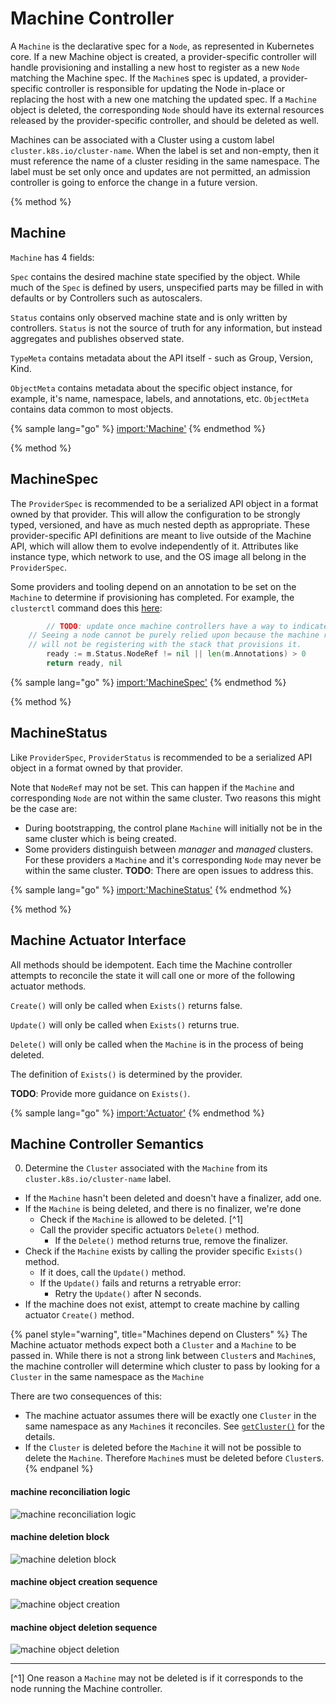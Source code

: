 
# Machine Controller

A `Machine` is the declarative spec for a `Node`, as represented in Kubernetes
core. If a new Machine object is created, a provider-specific controller will
handle provisioning and installing a new host to register as a new `Node`
matching the Machine spec. If the `Machine`s spec is updated, a provider-
specific controller is responsible for updating the Node in-place or replacing
the host with a new one matching the updated spec. If a `Machine` object is
deleted, the corresponding `Node` should have its external resources released by
the provider-specific controller, and should be deleted as well.

Machines can be associated with a Cluster using a custom label
`cluster.k8s.io/cluster-name`. When the label is set and non-empty,
then it must reference the name of a cluster residing in the same namespace.
The label must be set only once and updates are not permitted,
an admission controller is going to enforce the change in a future version.

{% method %}
## Machine

`Machine` has 4 fields:

`Spec` contains the desired machine state specified by the object. While much
of the `Spec` is defined by users, unspecified parts may be filled in with
defaults or by Controllers such as autoscalers.

`Status` contains only observed machine state and is only written by
controllers. `Status` is not the source of truth for any information, but
instead aggregates and publishes observed state.

`TypeMeta` contains metadata about the API itself - such as Group, Version,
Kind.

`ObjectMeta` contains metadata about the specific object instance, for
example, it's name, namespace, labels, and annotations, etc. `ObjectMeta`
contains data common to most objects.

{% sample lang="go" %}
[import:'Machine'](../../../pkg/apis/deprecated/v1alpha1/machine_types.go)
{% endmethod %}

{% method %}
## MachineSpec

The `ProviderSpec` is recommended to be a serialized API object in a format
owned by that provider. This will allow the configuration to be strongly typed,
versioned, and have as much nested depth as appropriate. These provider-specific
API definitions are meant to live outside of the Machine API, which will allow
them to evolve independently of it. Attributes like instance type, which
network to use, and the OS image all belong in the `ProviderSpec`.

Some providers and tooling depend on an annotation to be set on the `Machine`
to determine if provisioning has completed. For example, the `clusterctl`
command does this [here](https://github.com/kubernetes-sigs/cluster-api/blob/a30de81123009a5f91ade870008c1a35f7ce4b35/cmd/clusterctl/clusterdeployer/clusterclient/clusterclient.go#L555):
```go
		// TODO: update once machine controllers have a way to indicate a machine has been provisoned. https://github.com/kubernetes-sigs/cluster-api/issues/253
    // Seeing a node cannot be purely relied upon because the machine running the control plane
    // will not be registering with the stack that provisions it.
		ready := m.Status.NodeRef != nil || len(m.Annotations) > 0
		return ready, nil
```

{% sample lang="go" %}
[import:'MachineSpec'](../../../pkg/apis/deprecated/v1alpha1/machine_types.go)
{% endmethod %}

{% method %}
## MachineStatus

Like `ProviderSpec`, `ProviderStatus` is recommended to be a serialized API
object in a format owned by that provider.

Note that `NodeRef` may not be set. This can happen if the `Machine` and
corresponding `Node` are not within the same cluster. Two reasons this might be
the case are:

- During bootstrapping, the control plane `Machine` will initially not be in the same
cluster which is being created.
- Some providers distinguish between _manager_ and _managed_ clusters. For
these providers a `Machine` and it's corresponding `Node` may never be within
the same cluster. **TODO**: There are open issues to address this.

{% sample lang="go" %}
[import:'MachineStatus'](../../../pkg/apis/deprecated/v1alpha1/machine_types.go)
{% endmethod %}

{% method %}
## Machine Actuator Interface

All methods should be idempotent. Each time the Machine controller attempts
to reconcile the state it will call one or more of the following actuator
methods.

`Create()` will only be called when `Exists()` returns false.

`Update()` will only be called when `Exists()` returns true.

`Delete()` will only be called when the `Machine` is in the process of being
deleted.

The definition of `Exists()` is determined by the provider.

**TODO**: Provide more guidance on `Exists()`.

{% sample lang="go" %}
[import:'Actuator'](../../../pkg/controller/machine/actuator.go)
{% endmethod %}

## Machine Controller Semantics

0. Determine the `Cluster` associated with the `Machine` from its `cluster.k8s.io/cluster-name` label.
- If the `Machine` hasn't been deleted and doesn't have a finalizer, add one.
- If the `Machine` is being deleted, and there is no finalizer, we're done
  - Check if the `Machine` is allowed to be deleted. [^1]
  - Call the provider specific actuators `Delete()` method.
    - If the `Delete()` method returns true, remove the finalizer.
- Check if the `Machine` exists by calling the provider specific `Exists()`
method.
  - If it does, call the `Update()` method.
  - If the `Update()` fails and returns a retryable error:
    - Retry the `Update()` after N seconds.
- If the machine does not exist, attempt to create machine by calling
  actuator `Create()` method.

{% panel style="warning", title="Machines depend on Clusters" %}
The Machine actuator methods expect both a `Cluster` and a `Machine` to be
passed in. While there is not a strong link between `Cluster`s and `Machine`s,
the machine controller will determine which cluster to pass by looking for a
`Cluster` in the same namespace as the `Machine`

There are two consequences of this:
 - The machine actuator assumes there will be exactly one `Cluster` in the
   same namespace as any `Machine`s it reconciles. See [`getCluster()`](
   https://github.com/kubernetes-sigs/cluster-api/blob/2d88aefcf94fcffbf647fcc1127a642112714b2f/pkg/controller/machine/controller.go#L216) for the details.
 - If the `Cluster` is deleted before the `Machine` it will not be possible to
   delete the `Machine`. Therefore `Machine`s must be deleted before `Cluster`s.
{% endpanel %}

#### machine reconciliation logic
![machine reconciliation logic](images/activity_machine_controller_reconciliation.svg)

#### machine deletion block
![machine deletion block](images/activity_machine_deletion_block.svg)

#### machine object creation sequence

![machine object creation](images/sequence_machine_creation.svg)

#### machine object deletion sequence

![machine object deletion](images/sequence_machine_deletion.svg)

---

[^1] One reason a `Machine` may not be deleted is if it corresponds to the
node running the Machine controller.

[machine_types_source]: https://github.com/kubernetes-sigs/cluster-api/blob/master/pkg/apis/deprecated/v1alpha1/machine_types.go
